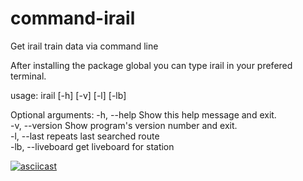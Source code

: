 # command-irail
Get irail train data via command line

After installing the package global you can type 
irail in your prefered terminal.

usage: irail [-h] [-v] [-l] [-lb]

Optional arguments:
  -h, --help     Show this help message and exit.   
  -v, --version  Show program's version number and exit.  
  -l, --last     repeats last searched route  
  -lb, --liveboard get liveboard for station  

[![asciicast](https://asciinema.org/a/16a6abkmkkkfuflsm9yykt08c.png)](https://asciinema.org/a/16a6abkmkkkfuflsm9yykt08c)